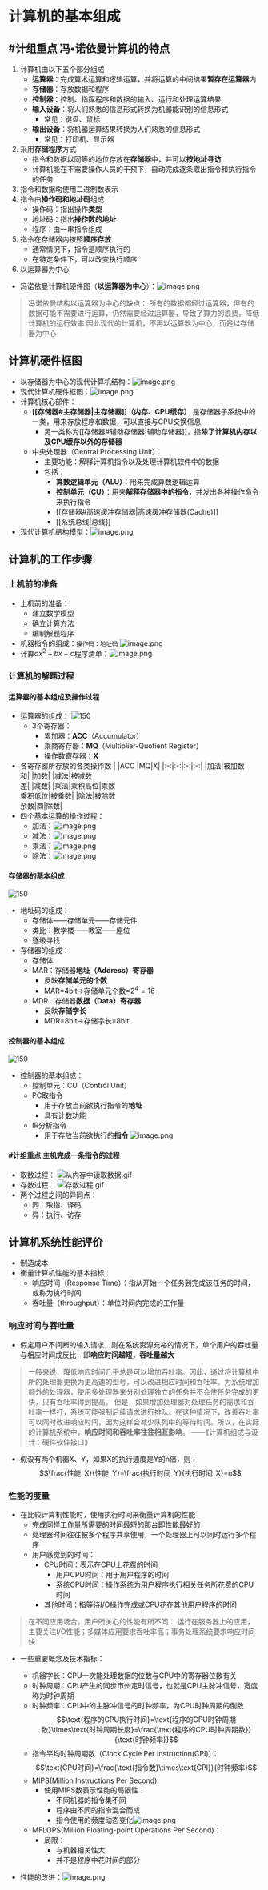 # 计算机的基本组成
## #计组重点 冯•诺依曼计算机的特点
1. 计算机由以下五个部分组成
	- **运算器**：完成算术运算和逻辑运算，并将运算的中间结果**暂存在运算器**内
	- **存储器**：存放数据和程序
	- **控制器**：控制、指挥程序和数据的输入、运行和处理运算结果
	- **输入设备**：将人们熟悉的信息形式转换为机器能识别的信息形式
		- 常见：键盘、鼠标
	- **输出设备**：将机器运算结果转换为人们熟悉的信息形式
		- 常见：打印机、显示器
1. 采用**存储程序**方式
	- 指令和数据以同等的地位存放在**存储器**中，并可以**按地址寻访**
	- 计算机能在不需要操作人员的干预下，自动完成逐条取出指令和执行指令的任务
2. 指令和数据均使用二进制数表示
3. 指令由**操作码和地址码**组成
	- 操作码：指出操作**类型**
	- 地址码：指出**操作数的地址**
	- 程序：由一串指令组成
4. 指令在存储器内按照**顺序存放**
	- 通常情况下，指令是顺序执行的
	- 在特定条件下，可以改变执行顺序
5. 以运算器为中心
- 冯诺依曼计算机硬件图（**以运算器为中心**）：![image.png](https://raw.githubusercontent.com/alwaysmissin/picgo/main/20230306203845.png)
> 冯诺依曼结构以运算器为中心的缺点：
> 所有的数据都经过运算器，但有的数据可能不需要进行运算，仍然需要经过运算器，导致了算力的浪费，降低计算机的运行效率
> 因此现代的计算机，不再以运算器为中心，而是以存储器为中心

## 计算机硬件框图
- 以存储器为中心的现代计算机结构：![image.png](https://raw.githubusercontent.com/alwaysmissin/picgo/main/20230306210112.png)
- 现代计算机硬件框图：![image.png](https://raw.githubusercontent.com/alwaysmissin/picgo/main/20230306213745.png)
- 计算机核心部件：
	 -  **[[存储器#主存储器|主存储器]]（内存、CPU缓存）** 是存储器子系统中的一类，用来存放程序和数据，可以直接与CPU交换信息
		- 另一类称为[[存储器#辅助存储器|辅助存储器]]，指**除了计算机内存以及CPU缓存以外的存储器**
	- 中央处理器（Central Processing Unit）：
		- 主要功能：解释计算机指令以及处理计算机软件中的数据
		- 包括：
			- **算数逻辑单元（ALU）**：用来完成算数逻辑运算
			- **控制单元（CU）**：用来**解释存储器中的指令**，并发出各种操作命令来执行指令
			- [[存储器#高速缓冲存储器|高速缓冲存储器(Cache)]]
			- [[系统总线|总线]]
- 现代计算机结构模型：![image.png](https://raw.githubusercontent.com/alwaysmissin/picgo/main/20230306221738.png)

## 计算机的工作步骤
### 上机前的准备
- 上机前的准备：
	- 建立数学模型
	- 确立计算方法
	- 编制解题程序
- 机器指令的组成：`操作码：地址码`
![image.png](https://raw.githubusercontent.com/alwaysmissin/picgo/main/20230306222504.png)
- 计算$ax^2+bx+c$程序清单：![image.png](https://raw.githubusercontent.com/alwaysmissin/picgo/main/20230306222629.png)
### 计算机的解题过程
#### 运算器的基本组成及操作过程
- 运算器的组成：
	![150](https://raw.githubusercontent.com/alwaysmissin/picgo/main/20230306224129.png)
	- 3个寄存器：
		- 累加器：**ACC**（Accumulator）
		- 乘商寄存器：**MQ**（Multiplier-Quotient Register）
		- 操作数寄存器：**X**
- 各寄存器所存放的各类操作数
|  |ACC |MQ|X|
|:-:|:-:|:-:|:-:|
|加法|被加数<br>和|  |加数|
|减法|被减数<br>差|  |减数|
|乘法|乘积高位|乘数 <br>乘积低位|被乘数|
|除法|被除数 <br>余数|商|除数|
- 四个基本运算的操作过程：
	- 加法：![image.png](https://raw.githubusercontent.com/alwaysmissin/picgo/main/20230306231627.png)
	- 减法：![image.png](https://raw.githubusercontent.com/alwaysmissin/picgo/main/20230306231643.png)
	- 乘法：![image.png](https://raw.githubusercontent.com/alwaysmissin/picgo/main/20230306231655.png)
	- 除法：![image.png](https://raw.githubusercontent.com/alwaysmissin/picgo/main/20230306231707.png)

#### 存储器的基本组成
![150](https://raw.githubusercontent.com/alwaysmissin/picgo/main/20230306231738.png)
- 地址码的组成：
	- 存储体——存储单元——存储元件
	- 类比：教学楼——教室——座位
	- 逐级寻找
- 存储器的组成：
	- 存储体
	- MAR：存储器**地址（Address）寄存器**
		- 反映**存储单元的个数**
		- MAR=4bit->存储单元个数=$2^4=16$
	- MDR：存储器**数据（Data）寄存器**
		- 反映**存储字长**
		- MDR=8bit->存储字长=8bit
#### 控制器的基本组成
![150](https://raw.githubusercontent.com/alwaysmissin/picgo/main/20230306232437.png)
- 控制器的基本组成：
	- 控制单元：CU（Control Unit）
	- PC取指令
		- 用于存放当前欲执行指令的**地址**
		- 具有计数功能
	- IR分析指令
		- 用于存放当前欲执行的**指令**
![image.png](https://raw.githubusercontent.com/alwaysmissin/picgo/main/20230306233003.png)
#### #计组重点 主机完成一条指令的过程
- 取数过程：
![从内存中读取数据.gif](https://raw.githubusercontent.com/alwaysmissin/picgo/main/%E4%BB%8E%E5%86%85%E5%AD%98%E4%B8%AD%E8%AF%BB%E5%8F%96%E6%95%B0%E6%8D%AE.gif)
- 存数过程：
![存数过程.gif](https://raw.githubusercontent.com/alwaysmissin/picgo/main/%E5%AD%98%E6%95%B0%E8%BF%87%E7%A8%8B.gif)
- 两个过程之间的异同点：
	- 同：取指、译码
	- 异：执行、访存

## 计算机系统性能评价
- 制造成本
- 衡量计算机性能的基本指标：
	- 响应时间（Response Time）：指从开始一个任务到完成该任务的时间，或称为执行时间
	- 吞吐量（throughput）：单位时间内完成的工作量
### 响应时间与吞吐量
- 假定用户不间断的输入请求，则在系统资源充裕的情况下，单个用户的吞吐量与相应时间成反比，即**响应时间越短，吞吐量越大**
> 一般来说，降低响应时间几乎总是可以增加吞吐率。因此，通过将计算机中所的处理器更换为更高速的型号，可以改进相应时间和吞吐率。为系统增加额外的处理器，使用多处理器来分别处理独立的任务并不会使任务完成的更快，只有吞吐率得到提高。
> 但是，如果增加处理器对处理任务的需求和吞吐率一样打，系统可能强制后续请求进行排队。在这种情况下，改善吞吐率可以同时改进响应时间，因为这样会减少队列中的等待时间。所以，在实际的计算机系统中，**响应时间和吞吐率往往相互影响**。
> ——⟪计算机组成与设计：硬件软件接口⟫
- 假设有两个机器X、Y，如果X的执行速度是Y的n倍，则：$$\frac{性能_X}{性能_Y}=\frac{执行时间_Y}{执行时间_X}=n$$

### 性能的度量
- 在比较计算机性能时，使用执行时间来衡量计算机的性能
	- 完成同样工作量所需要的时间最短的那台即性能最好的
	- 处理器时间往往被多个程序共享使用，一个处理器上可以同时运行多个程序
	- 用户感觉到的时间：
		- CPU时间：表示在CPU上花费的时间
			- 用户CPU时间：用于用户程序的时间
			- 系统CPU时间：操作系统为用户程序执行相关任务所花费的CPU时间
		- 其他时间：指等待I/O操作完成或CPU花在其他用户程序的时间
> 在不同应用场合，用户所关心的性能有所不同：
> 运行在服务器上的应用，主要关注I/O性能；多媒体应用要求吞吐率高；事务处理系统要求响应时间快

- 一些重要概念及技术指标：
	- 机器字长：CPU一次能处理数据的位数与CPU中的寄存器位数有关
	- 时钟周期：CPU产生的同步市州定时信号，也就是CPU主脉冲信号，宽度称为时钟周期
	- 时钟频率：CPU中的主脉冲信号的时钟频率，为CPU时钟周期的倒数$$\text{程序的CPU执行时间}=\text{程序的CPU时钟周期数}\times\text{时钟周期长度}=\frac{\text{程序的CPU时钟周期数}}{\text{时钟频率}}$$
	- 指令平均时钟周期数（Clock Cycle Per Instruction(CPI)）：$$\text{CPU时间}=\frac{\text{指令数}\times\text{CPI}}{时钟频率}$$
	- MIPS(Million Instructions Per Second)
		- 使用MIPS数表示性能的局限性：
			- 不同机器的指令集不同
			- 程序由不同的指令混合而成
			- 指令使用的频度动态变化![image.png](https://raw.githubusercontent.com/alwaysmissin/picgo/main/20230307131132.png)
	- MFLOPS(Million Floating-point Operations Per Second)：
		- 局限：
			- 与机器相关性大
			- 并不是程序中花时间的部分

- 性能的改进：![image.png](https://raw.githubusercontent.com/alwaysmissin/picgo/main/20230307130159.png)
